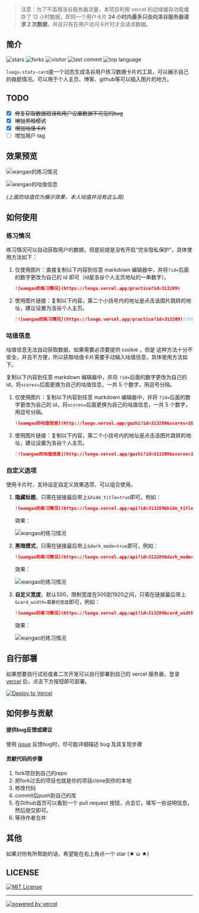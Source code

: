 > 注意：为了不滥用洛谷服务器流量，本项目利用 vercel 的边缘缓存功能缓存了 12 小时数据，即同一个用户卡片 **24 小时内最多只会向洛谷服务器请求 2 次数据**，并且只有在用户访问卡片时才会请求数据。
## 简介

![stars](https://badgen.net/github/stars/wao3/luogu-stats-card?cache=600)
![forks](https://badgen.net/github/forks/wao3/luogu-stats-card?cache=600)
![visitor](https://visitor-badge.laobi.icu/badge?page_id=luogu-stats-card)
![last commit](https://badgen.net/github/last-commit/wao3/luogu-stats-card?cache=600)
![top language](https://img.shields.io/github/languages/top/wao3/luogu-stats-card)

`luogu-stats-card`是一个动态生成洛谷用户练习数据卡片的工具，可以展示自己的做题情况。可以用于个人主页、博客、github等可以插入图片的地方。

## TODO

- [x] ~~修复获取数据错误和用户设置数据不可见的bug~~
- [x] ~~增加黑暗模式~~
- [x] ~~增加咕值卡片~~
- [ ] 增加用户 tag

## 效果预览

![wangao的练习情况](https://luogu.vercel.app/practice?id=313209)

![wangao的咕值信息](https://luogu.vercel.app/guzhi?id=313209&scores=100,65,45,15,0)

*(上面的咕值仅为展示效果，本人咕值并没有这么高)*

## 如何使用

### 练习情况

练习情况可以自动获取用户的数据，但是前提是没有开启“完全隐私保护”，具体使用方法如下：

1. 仅使用图片：直接复制以下内容到任意 markdown 编辑器中，并将`?id=`后面的数字更改为自己的 id 即可（id是洛谷个人主页地址的一串数字）。

   ```markdown
   ![wangao的练习情况](https://luogu.vercel.app/practice?id=313209)
   ```

2. 使用图片链接：复制以下内容，第二个小括号内的地址是点击该图片跳转的地址，建议设置为洛谷个人主页。

   ```markdown
   [![wangao的练习情况](https://luogu.vercel.app/practice?id=313209)](https://github.com/wao3/luogu-stats-card)
   ```

### 咕值信息

咕值信息无法自动获取数据，如果需要必须要提供 cookie ，但是 这种方法十分不安全，并且不方便，所以获取咕值卡片需要手动输入咕值信息，具体使用方法如下。

复制以下内容到任意 markdown 编辑器中，并将 `?id=`后面的数字更改为自己的 id，将`scores=`后面更换为自己的咕值信息，一共 5 个数字，用逗号分隔。

1. 仅使用图片：复制以下内容到任意 markdown 编辑器中，并将 `?id=`后面的数字更改为自己的 id，将`scores=`后面更换为自己的咕值信息，一共 5 个数字，用逗号分隔。

   ```markdown
   ![wangao的咕值信息](http://luogu.vercel.app/guzhi?id=313209&scores=100,65,45,15,0)
   ```
   
2. 使用图片链接：复制以下内容，第二个小括号内的地址是点击该图片跳转的地址，建议设置为洛谷个人主页。
   ```markdown
   [![wangao的咕值信息](http://luogu.vercel.app/guzhi?id=313209&scores=100,65,45,15,0)](https://github.com/wao3/luogu-stats-card)
   ```
   


### 自定义选项

使用卡片时，支持设定自定义效果选项，可以组合使用。

1. **隐藏标题**，只需在链接最后带上`&hide_title=true`即可，例如：

   ```markdown
   ![wangao的练习情况](https://luogu.vercel.app/api?id=313209&hide_title=true)
   ```

   效果：

   ![wangao的练习情况](https://luogu.vercel.app/api?id=313209&hide_title=1)

2. **黑暗模式**，只需在链接最后带上`&dark_mode=true`即可，例如：

   ```markdown
   ![wangao的练习情况](https://luogu.vercel.app/api?id=313209&dark_mode=true)
   ```

   效果：

   ![wangao的练习情况](https://luogu.vercel.app/api?id=313209&dark_mode=1)
3. **自定义宽度**，默认500，限制宽度在500到1920之间，只需在链接最后带上`&card_width=需要的宽度`即可，例如：

   ```markdown
   ![wangao的练习情况](https://luogu.vercel.app/api?id=313209&card_width=750)
   ```

   效果：

   ![wangao的练习情况](https://luogu.vercel.app/api?id=313209&card_width=750)
   

## 自行部署

如果想要自行试验或者二次开发可以自行部署到自己的 vercel 服务器，登录 [vercel](https://vercel.com/) 后，点击下方按钮即可部署。

[![Deploy to Vercel](https://vercel.com/button)](https://vercel.com/import/project?template=https://github.com/wao3/luogu-stats-card)

## 如何参与贡献

#### 提供bug反馈或建议

使用 [issue](https://github.com/wao3/luogu-stats-card/issues) 反馈bug时，尽可能详细描述 bug 及其复现步骤

#### 贡献代码的步骤

1. fork项目到自己的repo
2. 把fork过去的项目也就是你的项目clone到你的本地
3. 修改代码
4. commit后push到自己的库
5. 在Github首页可以看到一个 pull request 按钮，点击它，填写一些说明信息，然后提交即可。
6. 等待作者合并

## 其他

如果对你有所帮助的话，希望能在右上角点一个 star (★ ω ★)

## LICENSE

[![MIT License](https://badgen.net/github/license/wao3/luogu-stats-card)](https://github.com/wao3/luogu-stats-card/blob/master/LICENSE)

---
[![powered by vercel](https://www.datocms-assets.com/31049/1618983297-powered-by-vercel.svg)](https://vercel.com/?utm_source=luogu-stats-card&utm_campaign=oss)
